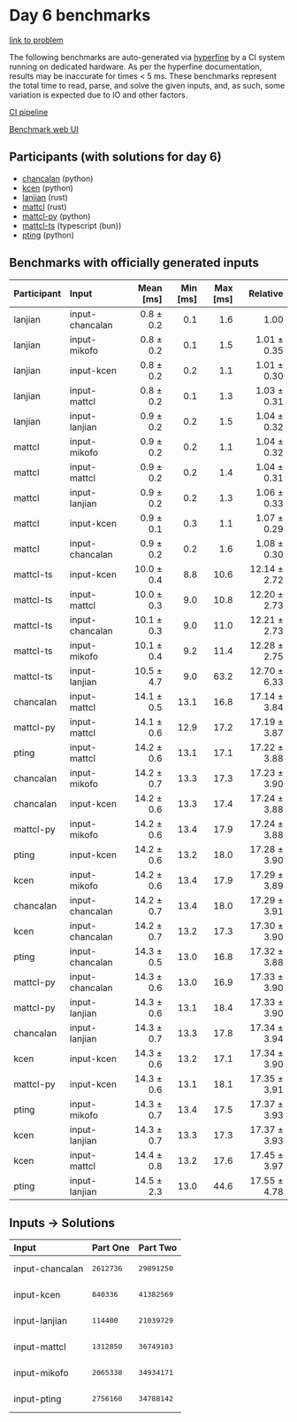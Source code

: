 # Day 6 benchmarks

[link to problem](https://adventofcode.com/2023/day/6)

The following benchmarks are auto-generated via
[hyperfine](https://github.com/sharkdp/hyperfine) by a CI system running on
dedicated hardware. As per the hyperfine documentation, results may be
inaccurate for times < 5 ms. These benchmarks represent the total time to read,
parse, and solve the given inputs, and, as such, some variation is expected due
to IO and other factors.

[CI pipeline](http://ci.papercode.net:8080/teams/main/pipelines/aoc2023)

[Benchmark web UI](https://aoc.ancalagon.black)


## Participants (with solutions for day 6)

- [chancalan](https://github.com/chancalan/aoc2023) (python)
- [kcen](https://github.com/kcen/aoc2023) (python)
- [lanjian](https://github.com/lanjian/aoc-2023) (rust)
- [mattcl](https://github.com/mattcl/aoc2023) (rust)
- [mattcl-py](https://github.com/mattcl/aoc2023-py) (python)
- [mattcl-ts](https://github.com/mattcl/aoc2023-js) (typescript (bun))
- [pting](https://github.com/pting/aoc2023) (python)


## Benchmarks with officially generated inputs

| Participant | Input | Mean [ms] | Min [ms] | Max [ms] | Relative |
|:---|:---|---:|---:|---:|---:|
| lanjian | input-chancalan | 0.8 ± 0.2 | 0.1 | 1.6 | 1.00 |
| lanjian | input-mikofo | 0.8 ± 0.2 | 0.1 | 1.5 | 1.01 ± 0.35 |
| lanjian | input-kcen | 0.8 ± 0.2 | 0.2 | 1.1 | 1.01 ± 0.30 |
| lanjian | input-mattcl | 0.8 ± 0.2 | 0.1 | 1.3 | 1.03 ± 0.31 |
| lanjian | input-lanjian | 0.9 ± 0.2 | 0.2 | 1.5 | 1.04 ± 0.32 |
| mattcl | input-mikofo | 0.9 ± 0.2 | 0.2 | 1.1 | 1.04 ± 0.32 |
| mattcl | input-mattcl | 0.9 ± 0.2 | 0.2 | 1.4 | 1.04 ± 0.31 |
| mattcl | input-lanjian | 0.9 ± 0.2 | 0.2 | 1.3 | 1.06 ± 0.33 |
| mattcl | input-kcen | 0.9 ± 0.1 | 0.3 | 1.1 | 1.07 ± 0.29 |
| mattcl | input-chancalan | 0.9 ± 0.2 | 0.2 | 1.6 | 1.08 ± 0.30 |
| mattcl-ts | input-kcen | 10.0 ± 0.4 | 8.8 | 10.6 | 12.14 ± 2.72 |
| mattcl-ts | input-mattcl | 10.0 ± 0.3 | 9.0 | 10.8 | 12.20 ± 2.73 |
| mattcl-ts | input-chancalan | 10.1 ± 0.3 | 9.0 | 11.0 | 12.21 ± 2.73 |
| mattcl-ts | input-mikofo | 10.1 ± 0.4 | 9.2 | 11.4 | 12.28 ± 2.75 |
| mattcl-ts | input-lanjian | 10.5 ± 4.7 | 9.0 | 63.2 | 12.70 ± 6.33 |
| chancalan | input-mattcl | 14.1 ± 0.5 | 13.1 | 16.8 | 17.14 ± 3.84 |
| mattcl-py | input-mattcl | 14.1 ± 0.6 | 12.9 | 17.2 | 17.19 ± 3.87 |
| pting | input-mattcl | 14.2 ± 0.6 | 13.1 | 17.1 | 17.22 ± 3.88 |
| chancalan | input-mikofo | 14.2 ± 0.7 | 13.3 | 17.3 | 17.23 ± 3.90 |
| chancalan | input-kcen | 14.2 ± 0.6 | 13.3 | 17.4 | 17.24 ± 3.88 |
| mattcl-py | input-mikofo | 14.2 ± 0.6 | 13.4 | 17.9 | 17.24 ± 3.88 |
| pting | input-kcen | 14.2 ± 0.6 | 13.2 | 18.0 | 17.28 ± 3.90 |
| kcen | input-mikofo | 14.2 ± 0.6 | 13.4 | 17.9 | 17.29 ± 3.89 |
| chancalan | input-chancalan | 14.2 ± 0.7 | 13.4 | 18.0 | 17.29 ± 3.91 |
| kcen | input-chancalan | 14.2 ± 0.7 | 13.2 | 17.3 | 17.30 ± 3.90 |
| pting | input-chancalan | 14.3 ± 0.5 | 13.0 | 16.8 | 17.32 ± 3.88 |
| mattcl-py | input-chancalan | 14.3 ± 0.6 | 13.0 | 16.9 | 17.33 ± 3.90 |
| mattcl-py | input-lanjian | 14.3 ± 0.6 | 13.1 | 18.4 | 17.33 ± 3.90 |
| chancalan | input-lanjian | 14.3 ± 0.7 | 13.3 | 17.8 | 17.34 ± 3.94 |
| kcen | input-kcen | 14.3 ± 0.6 | 13.2 | 17.1 | 17.34 ± 3.90 |
| mattcl-py | input-kcen | 14.3 ± 0.6 | 13.1 | 18.1 | 17.35 ± 3.91 |
| pting | input-mikofo | 14.3 ± 0.7 | 13.4 | 17.5 | 17.37 ± 3.93 |
| kcen | input-lanjian | 14.3 ± 0.7 | 13.3 | 17.3 | 17.37 ± 3.93 |
| kcen | input-mattcl | 14.4 ± 0.8 | 13.2 | 17.6 | 17.45 ± 3.97 |
| pting | input-lanjian | 14.5 ± 2.3 | 13.0 | 44.6 | 17.55 ± 4.78 |


## Inputs -> Solutions

| Input | Part One | Part Two |
|:---|:---|:---|
|input-chancalan|<pre>2612736</pre>|<pre>29891250</pre>|
|input-kcen|<pre>840336</pre>|<pre>41382569</pre>|
|input-lanjian|<pre>114400</pre>|<pre>21039729</pre>|
|input-mattcl|<pre>1312850</pre>|<pre>36749103</pre>|
|input-mikofo|<pre>2065338</pre>|<pre>34934171</pre>|
|input-pting|<pre>2756160</pre>|<pre>34788142</pre>|